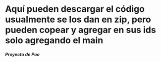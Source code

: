 # Aquí pueden descargar el código usualmente se los dan en zip, pero pueden copear y agregar en sus ids solo agregando el main
##### Proyecto de Poo


